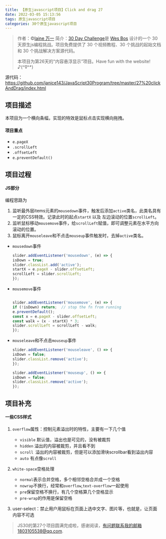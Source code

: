 ```yaml
---
title: 【原生javascript项目】Click and drag 27
date: 2022-03-05 15:13:56
tags: 原生javascript项目
categories: 30个原生javascript项目
---
```


> 作者：©[Iaine 万一](https://github.com/janice143?tab=repositories)
> 简介：[30 Day Challenge](https://courses.wesbos.com/account)是 [Wes Bos](https://github.com/wesbos) 设计的一个 30 天原生js编程挑战。项目免费提供了 30 个视频教程、30 个挑战的起始文档和 30 个挑战解决方案源代码。
>
> 本项目为第26天的“内容悬浮显示”项目。Have fun with the website! ♪(^∇^*)

源代码：https://github.com/janice143/JavaScript30Program/tree/master/27%20clickAndDrag/index.html

## 项目描述

本项目为一个横向条幅，实现的特效是鼠标点击实现横向拖拽。

#### 项目重点

- `e.pageX `
- `.scrollLeft`
- `.offsetLeft`
-  `e.preventDefault()`

## 项目过程

#### JS部分

编程思路为

1. 监听最外层items元素的`mousedown`事件，触发后添加`active`类名，此类名具有一定的CSS特效。记录此时的起点`startX` 以及 左边滚动的位置`scrollLeft`。
2. 监听鼠标移动`mousemove`事件，给`scrollLeft`赋值，即可调整元素在水平方向滚动的位置。
3. 鼠标离开`mouseleave`和不点击`mouseup`事件触发时，去掉`active`类名。

- `mousedown`事件

  ```javascript
  slider.addEventListener('mousedown', (e) => {
  isDown = true;
  slider.classList.add('active');
  startX = e.pageX - slider.offsetLeft;
  scrollLeft = slider.scrollLeft;
  });
  ```

- `mousemove`事件

  ```javascript
  
  slider.addEventListener('mousemove', (e) => {
  if (!isDown) return;  // stop the fn from running
  e.preventDefault();
  const x = e.pageX - slider.offsetLeft;
  const walk = (x - startX) * 3;
  slider.scrollLeft = scrollLeft - walk;
  });
  ```

- `mouseleave`和不点击`mouseup`事件

  ```javascript
  slider.addEventListener('mouseleave', () => {
  isDown = false;
  slider.classList.remove('active');
  });
  
  slider.addEventListener('mouseup', () => {
  isDown = false;
  slider.classList.remove('active');
  });
  ```

## 项目补充

#### 一些CSS样式

1. `overflow`属性：控制元素溢出时的特性，主要有一下几个值
   - `visible` 默认值，溢出也是可见的，没有被裁剪
   - `hidden` 溢出的内容被裁剪，并且看不到
   - `scroll `溢出的内容被裁剪，但是可以添加滑块scrollbar看到溢出内容
   - `auto` 有点像`scroll`

2. `white-space`空格处理
   - `normal`表示合并空格，多个相邻空格合并成一个空格
   - `nowrap`不换行，经常和`overflow`,`text-overflow`一起使用
   - `pre`保留空格不换行，有几个空格算几个空格显示
   - `pre-wrap`的作用是保留空格

3. user-select：禁止用户用鼠标在页面上选中文字、图片等，也就是，让页面内容不可选

> JS30的第27个项目圆满完成啦，感谢阅读，有问题联系我的邮箱1803105538@qq.com.
